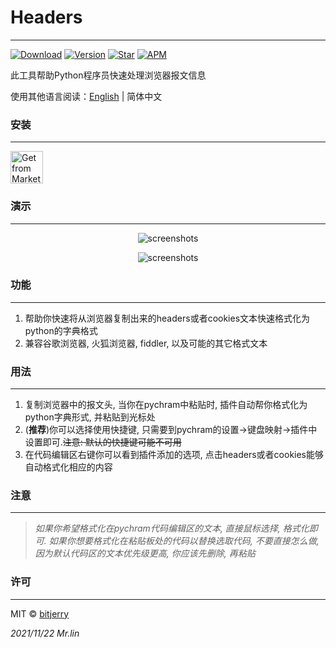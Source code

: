 # Headers

---
[![Download](https://img.shields.io/jetbrains/plugin/d/18299?style=flat-square)](https://plugins.jetbrains.com/plugin/18299-headers)
[![Version](https://img.shields.io/jetbrains/plugin/v/18299?style=flat-square)](https://plugins.jetbrains.com/plugin/18299-headers/versions)
[![Star](https://img.shields.io/jetbrains/plugin/r/stars/18299?label=Headers&style=flat-square)](https://plugins.jetbrains.com/plugin/18299)
[![APM](https://img.shields.io/github/license/bitjerry/Headers?color=blue&style=flat-square)](./LICENSE)
  
此工具帮助Python程序员快速处理浏览器报文信息  
  
使用其他语言阅读：[English](./README.md) | 简体中文

### 安装

---
<a href="https://plugins.jetbrains.com/plugin/18299-headers" target="_blank">
    <img src="https://cdn.jsdelivr.net/gh/bitjerry/Headers@main/images/installation_button.svg" height="52" alt="Get from Marketplace" title="Get from Marketplace">
</a>

### 演示

---
<p align="center"><img src="https://cdn.jsdelivr.net/gh/bitjerry/Headers@main/images/headers.gif" alt="screenshots"></p>
<p align="center"><img src="https://cdn.jsdelivr.net/gh/bitjerry/Headers@main/images/shortcut.png" alt="screenshots"></p>

### 功能

---
1. 帮助你快速将从浏览器复制出来的headers或者cookies文本快速格式化为python的字典格式
2. 兼容谷歌浏览器, 火狐浏览器, fiddler, 以及可能的其它格式文本

### 用法

---
1. 复制浏览器中的报文头, 当你在pychram中粘贴时, 插件自动帮你格式化为python字典形式, 并粘贴到光标处
2. (**推荐**)你可以选择使用快捷键, 只需要到pychram的设置->键盘映射->插件中设置即可.~~注意: 默认的快捷键可能不可用~~
3. 在代码编辑区右键你可以看到插件添加的选项, 点击headers或者cookies能够自动格式化相应的内容

### 注意  

---
>*如果你希望格式化在pychram代码编辑区的文本, 直接鼠标选择, 格式化即可. 如果你想要格式化在粘贴板处的代码以替换选取代码, 不要直接怎么做, 因为默认代码区的文本优先级更高, 你应该先删除, 再粘贴*

### 许可

---
MIT © [bitjerry](./LICENSE)
  
*2021/11/22*
*Mr.lin*
